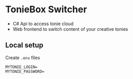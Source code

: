 # TonieBox Switcher

- C# Api to access tonie cloud
- Web frontend to switch content of your creative tonies

## Local setup

Create `.env` files

```
MYTONIE_LOGIN=
MYTONIE_PASSWORD=
```